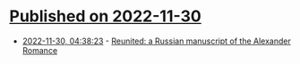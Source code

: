 # [Published on 2022-11-30](index.md)

* [2022-11-30, 04:38:23](https://news.ycombinator.com/item?id=33797081) - [Reunited: a Russian manuscript of the Alexander Romance](https://blogs.bl.uk/digitisedmanuscripts/2022/11/the-russian-alexander-reunited.html)
